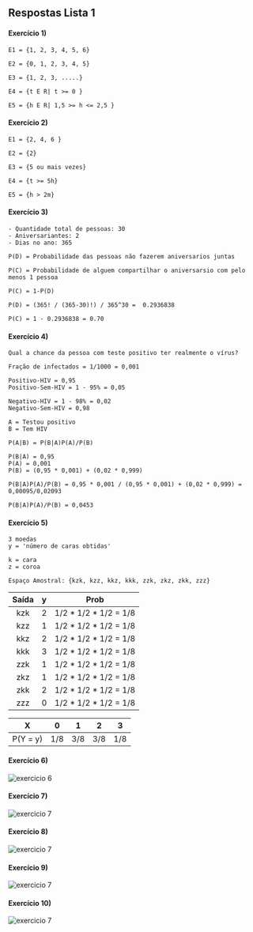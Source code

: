 ## Respostas Lista 1

#### Exercício 1)

    E1 = {1, 2, 3, 4, 5, 6}

    E2 = {0, 1, 2, 3, 4, 5}

    E3 = {1, 2, 3, .....}

    E4 = {t E R| t >= 0 }

    E5 = {h E R| 1,5 >= h <= 2,5 }

#### Exercício 2)

    E1 = {2, 4, 6 }

    E2 = {2}

    E3 = {5 ou mais vezes}

    E4 = {t >= 5h}

    E5 = {h > 2m}


#### Exercício 3)

    - Quantidade total de pessoas: 30
    - Aniversariantes: 2
    - Dias no ano: 365

    P(D) = Probabilidade das pessoas não fazerem aniversarios juntas

    P(C) = Probabilidade de alguem compartilhar o aniversarsio com pelo menos 1 pessoa

    P(C) = 1-P(D)

    P(D) = (365! / (365-30)!) / 365^30 =  0.2936838

    P(C) = 1 - 0.2936838 = 0.70

#### Exercício 4)

    Qual a chance da pessoa com teste positivo ter realmente o vírus?

    Fração de infectados = 1/1000 = 0,001

    Positivo-HIV = 0,95  
    Positivo-Sem-HIV = 1 - 95% = 0,05 

    Negativo-HIV = 1 - 98% = 0,02 
    Negativo-Sem-HIV = 0,98  

    A = Testou positivo  
    B = Tem HIV

    P(A|B) = P(B|A)P(A)/P(B)

    P(B|A) = 0,95
    P(A) = 0,001
    P(B) = (0,95 * 0,001) + (0,02 * 0,999)

    P(B|A)P(A)/P(B) = 0,95 * 0,001 / (0,95 * 0,001) + (0,02 * 0,999) = 0,00095/0,02093

    P(B|A)P(A)/P(B) = 0,0453

#### Exercício 5)

    3 moedas
    y = 'número de caras obtidas'

    k = cara
    z = coroa

    Espaço Amostral: {kzk, kzz, kkz, kkk, zzk, zkz, zkk, zzz}

Saída | y | Prob
:---------: | :------: | :-------:
kzk | 2 | 1/2 * 1/2 * 1/2 = 1/8
kzz | 1 | 1/2 * 1/2 * 1/2 = 1/8
kkz | 2 | 1/2 * 1/2 * 1/2 = 1/8
kkk | 3 | 1/2 * 1/2 * 1/2 = 1/8
zzk | 1 | 1/2 * 1/2 * 1/2 = 1/8
zkz | 1 | 1/2 * 1/2 * 1/2 = 1/8
zkk | 2 | 1/2 * 1/2 * 1/2 = 1/8
zzz | 0 | 1/2 * 1/2 * 1/2 = 1/8

X | 0 | 1 | 2 | 3 
:---------: | :------: | :-------:| :-------:| :-------:
P(Y = y) | 1/8 | 3/8 | 3/8  | 1/8

#### Exercício 6)
![exercicio 6](Ex_Images/lista1_ex6.jpg)

#### Exercício 7)
![exercicio 7](Ex_Images/lista1_ex7.jpg)

#### Exercício 8)
![exercicio 7](Ex_Images/lista1_ex8.jpg)

#### Exercício 9)
![exercicio 7](Ex_Images/lista1_ex9.jpg)

#### Exercício 10)
![exercicio 7](Ex_Images/lista1_ex10.jpg)